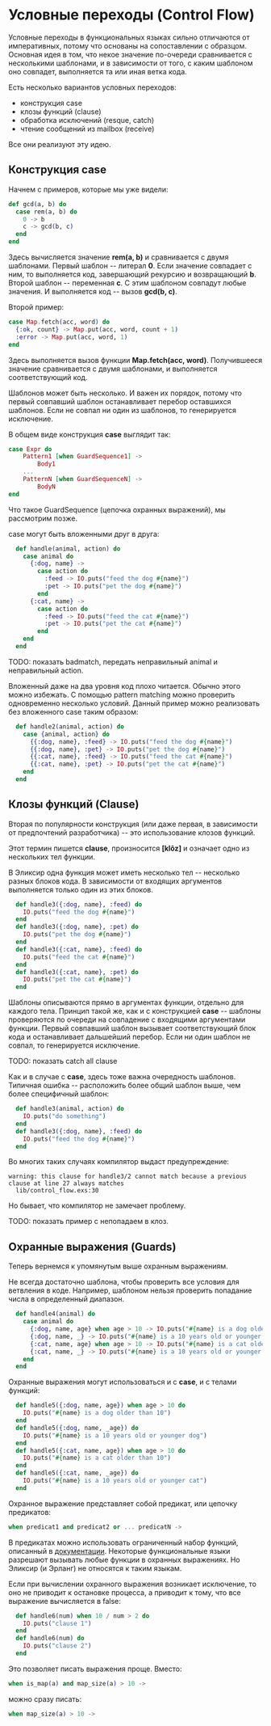 # Условные переходы (Control Flow)

Условные переходы в функциональных языках сильно отличаются от императивных, потому что основаны на сопоставлении с образцом. Основная идея в том, что некое значение по-очереди сравнивается с несколькими шаблонами, и в зависимости от того, с каким шаблоном оно совпадет, выполняется та или иная ветка кода.

Есть несколько вариантов условных переходов:
- конструкция case
- клозы функций (clause)
- обработка исключений (resque, catch)
- чтение сообщений из mailbox (receive)

Все они реализуют эту идею.

## Конструкция case

Начнем с примеров, которые мы уже видели:

```elixir
def gcd(a, b) do
  case rem(a, b) do
    0 -> b
    c -> gcd(b, c)
  end
end
```

Здесь вычисляется значение **rem(a, b)** и сравнивается с двумя шаблонами. Первый шаблон -- литерал **0**. Если значение совпадает с ним, то выполняется код, завершающий рекурсию и возвращающий **b**. Второй шаблон -- переменная **c**. С этим шаблоном совпадут любые значения. И выполняется код -- вызов **gcd(b, c)**.

Второй пример:

```elixir
case Map.fetch(acc, word) do
  {:ok, count} -> Map.put(acc, word, count + 1)
  :error -> Map.put(acc, word, 1)
end
```

Здесь выполняется вызов функции **Map.fetch(acc, word)**. Получившееся значение сравнивается с двумя шаблонами, и выполняется соответствующий код.

Шаблонов может быть несколько. И важен их порядок, потому что первый совпавший шаблон останавливает перебор оставшихся шаблонов. Если не совпал ни один из шаблонов, то генерируется исключение.

В общем виде конструкция **case** выглядит так:

```elixir
case Expr do
    Pattern1 [when GuardSequence1] ->
        Body1
    ...
    PatternN [when GuardSequenceN] ->
        BodyN
end
```

Что такое GuardSequence (цепочка охранных выражений), мы рассмотрим позже.

case могут быть вложенными друг в друга:

```elixir
  def handle(animal, action) do
    case animal do
      {:dog, name} ->
        case action do
          :feed -> IO.puts("feed the dog #{name}")
          :pet -> IO.puts("pet the dog #{name}")
        end
      {:cat, name} ->
        case action do
          :feed -> IO.puts("feed the cat #{name}")
          :pet -> IO.puts("pet the cat #{name}")
        end
    end
  end
```

TODO: показать badmatch, передать неправильный animal и неправильный action.

Вложенный даже на два уровня код плохо читается. Обычно этого можно избежать. C помощью pattern matching можно проверить одновременно несколько условий. Данный пример можно реализовать без вложенного case таким образом:

```elixir
  def handle2(animal, action) do
    case {animal, action} do
      {{:dog, name}, :feed} -> IO.puts("feed the dog #{name}")
      {{:dog, name}, :pet} -> IO.puts("pet the dog #{name}")
      {{:cat, name}, :feed} -> IO.puts("feed the cat #{name}")
      {{:cat, name}, :pet} -> IO.puts("pet the cat #{name}")
    end
  end
```

## Клозы функций (Clause)

Вторая по популярности конструкция (или даже первая, в зависимости от предпочтений разработчика) -- это использование клозов функций.

Этот термин пишется **clause**, произносится **[klôz]** и означает одно из нескольких тел функции.

В Эликсир одна функция может иметь несколько тел -- несколько разных блоков кода. В зависимости от входящих аргументов выполняется только один из этих блоков.

```elixir
  def handle3({:dog, name}, :feed) do
    IO.puts("feed the dog #{name}")
  end
  def handle3({:dog, name}, :pet) do
    IO.puts("pet the dog #{name}")
  end
  def handle3({:cat, name}, :feed) do
    IO.puts("feed the cat #{name}")
  end
  def handle3({:cat, name}, :pet) do
    IO.puts("pet the cat #{name}")
  end
```

Шаблоны описываются прямо в аргументах функции, отдельно для каждого тела. Принцип такой же, как и с конструкцией **case** -- шаблоны проверяются по очереди на совпадение с входящими аргументами функции. Первый совпавший шаблон вызывает соответствующий блок кода и останавливает дальшейший перебор. Если ни один шаблон не совпал, то генерируется исключение.

TODO: показать catch all clause

Как и в случае с **case**, здесь тоже важна очередность шаблонов. Типичная ошибка -- расположить более общий шаблон выше, чем более специфичный шаблон:

```elixir
  def handle3(animal, action) do
    IO.puts("do something")
  end
  def handle3({:dog, name}, :feed) do
    IO.puts("feed the dog #{name}")
  end

```

Во многих таких случаях компилятор выдаст предупреждение:

```shell
warning: this clause for handle3/2 cannot match because a previous clause at line 27 always matches
  lib/control_flow.exs:30
```

Но бывает, что компилятор не замечает проблему.

TODO: показать пример с непопадаем в клоз.

## Охранные выражения (Guards)

Теперь вернемся к упомянутым выше охранным выражениям.

Не всегда достаточно шаблона, чтобы проверить все условия для ветвления в коде. Например, шаблоном нельзя проверить попадание числа в определенный диапазон.

```elixir
  def handle4(animal) do
    case animal do
      {:dog, name, age} when age > 10 -> IO.puts("#{name} is a dog older than 10")
      {:dog, name, _} -> IO.puts("#{name} is a 10 years old or younger dog")
      {:cat, name, age} when age > 10 -> IO.puts("#{name} is a cat older than 10")
      {:cat, name, _} -> IO.puts("#{name} is a 10 years old or younger cat")
    end
  end
```

Охранные выражения могут использоваться и с **case**, и с телами функций:

```elixir
  def handle5({:dog, name, age}) when age > 10 do
    IO.puts("#{name} is a dog older than 10")
  end
  def handle5({:dog, name, _age}) do
    IO.puts("#{name} is a 10 years old or younger dog")
  end
  def handle5({:cat, name, age}) when age > 10 do
    IO.puts("#{name} is a cat older than 10")
  end
  def handle5({:cat, name, _age}) do
    IO.puts("#{name} is a 10 years old or younger cat")
  end
```

Охранное выражение представляет собой предикат, или цепочку предикатов:

```elixir
when predicat1 and predicat2 or ... predicatN ->
```

В предикатах можно использовать ограниченный набор функций, описанный в [документации](https://hexdocs.pm/elixir/patterns-and-guards.html#list-of-allowed-functions-and-operators). Некоторые функциональные языки разрешают вызывать любые функции в охранных выражениях. Но Эликсир (и Эрланг) не относятся к таким языкам.

Если при вычислении охранного выражения возникает исключение, то оно не приводит к остановке процесса, а приводит к тому, что все выражение вычисляется в false:

```elixir
  def handle6(num) when 10 / num > 2 do
    IO.puts("clause 1")
  end
  def handle6(num) do
    IO.puts("clause 2")
  end
```

Это позволяет писать выражения проще. Вместо:

```elixir
when is_map(a) and map_size(a) > 10 ->
```

можно сразу писать:

```elixir
when map_size(a) > 10 ->
```
